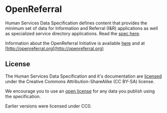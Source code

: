 # OpenReferral

Human Services Data Specification defines content that provides the minimum set of data for Information and Referral (I&R) applications as well as specialized service directory applications. Read the [spec here](Human%20Services%20Data%20Specification%20%20v1.0.md).

Information about the OpenReferral Initiative is available [here](https://docs.google.com/document/d/17cJxF_1P6fafcsFJQERFQifKKc_kPbAKmAXwe2LWDcI/edit#) and at [http://openreferral.org](http://openreferral.org)

## License

The Human Services Data Specification and it's documentation are [licensed](LICENSE) under the Creative Commons Attribution-ShareAlike (CC BY-SA) license.

We encourage you to use an [open license](http://licenses.opendefinition.org/) for any data you publish using the specification. 

Earlier versions were licensed under CC0.








